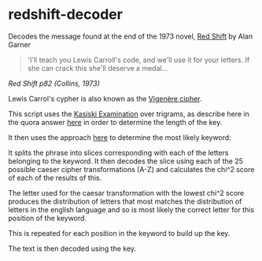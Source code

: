 # redshift-decoder
Decodes the message found at the end of the 1973 novel, [Red Shift](https://en.wikipedia.org/wiki/Red_Shift_(novel)) by Alan Garner

> 'I'll teach you Lewis Carroll's code, and we'll use it for your letters. If she can crack this she'll deserve a medal...

_Red Shift p82 (Collins, 1973)_

Lewis Carrol's cypher is also known as the [Vigenère cipher](https://en.wikipedia.org/wiki/Vigen%C3%A8re_cipher). 

This script uses the [Kasiski Examination](https://en.wikipedia.org/wiki/Vigen%C3%A8re_cipher#Kasiski_examination) over trigrams, as describe here in the quora answer [here](https://qr.ae/pGakxO) in order to determine the length of the key. 

It then uses the approach [here](http://practicalcryptography.com/cryptanalysis/text-characterisation/chi-squared-statistic/) to determine the most likely keyword:

It splits the phrase into slices corresponding with each of the letters belonging to the keyword. 
It then decodes the slice using each of the 25 possible caeser cipher transformations (A-Z) and calculates the chi^2 score of each of the results of this. 

The letter used for the caesar transformation with the lowest chi^2 score produces the distribution of letters that most matches the distribution of letters in the english language and so is most likely the correct letter for this position of the keyword. 

This is repeated for each position in the keyword to build up the key. 

The text is then decoded using the key.